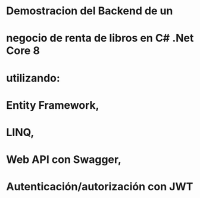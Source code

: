 # Demostracion del Backend de un 
# negocio de renta de libros en C# .Net Core 8

# utilizando:
# Entity Framework, 
# LINQ, 
# Web API con Swagger, 
# Autenticación/autorización con JWT
